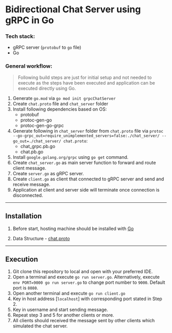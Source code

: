 # Bidirectional Chat Server using gRPC in Go

### Tech stack:

- gRPC server (`protobuf` to `go` file)
- Go

### General workflow:

> Following build steps are just for initial setup and not needed to execute as the steps have been executed and application can be executed directly using Go.

1. Generate `go.mod` via `go mod init grpcChatServer`
2. Create `chat.proto` file and `chat_server` folder
3. Install following dependencies based on OS:
   - protobuf
   - protoc-gen-go
   - protoc-gen-go-grpc
4. Generate following in `chat_server` folder from `chat.proto` file via `protoc --go-grpc_out=require_unimplemented_servers=false:./chat_server/ --go_out=./chat_server/ chat.proto`:
   - chat_grpc.pb.go
   - chat.pb.go
5. Install `google.golang.org/grpc` using `go get` command.
6. Create `chat_server.go` as main server function to forward and route client message.
7. Create `server.go` as gRPC server.
8. Create `client.go` as client that connected to gRPC server and send and receive message.
9. Application at client and server side will terminate once connection is disconnected.

---

## Installation

1. Before start, hosting machine should be installed with [Go](https://go.dev/doc/install)

2. Data Structure - [chat.proto](./chat.proto)

---

## Execution

1. Git clone this repository to local and open with your preferred IDE.
2. Open a terminal and execute `go run server.go`. Alternatively, execute `env PORT=9000 go run server.go` to change port number to `9000`. Default port is `8080`.
3. Open another terminal and execute `go run client.go`
4. Key in host address [`localhost`] with corresponding port stated in Step 2.
5. Key in username and start sending message.
6. Repeat step 3 and 5 for another clients or more.
7. All clients should received the message sent by other clients which simulated the chat server.
